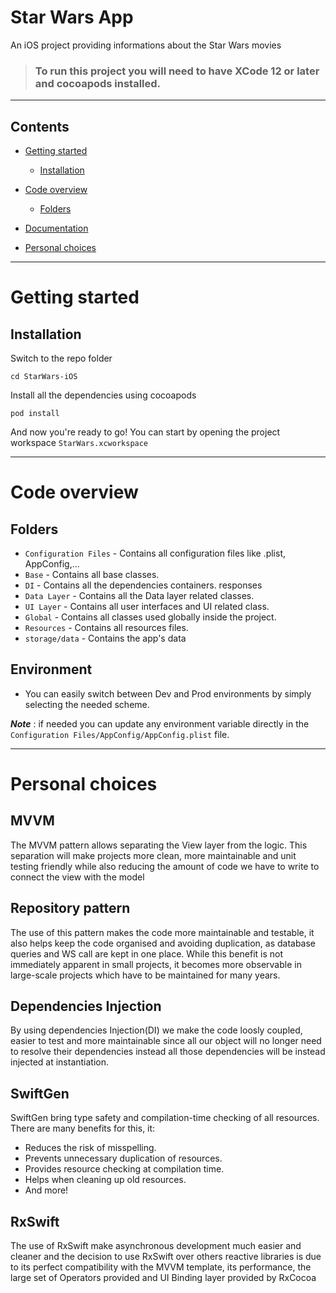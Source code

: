 # Star Wars App

An iOS project providing informations about the Star Wars movies 

> ### To run this project you will need to have XCode 12 or later and cocoapods installed.

----------

## Contents

* [Getting started](#getting-started)
    * [Installation](#installation)
* [Code overview](#code-overview)
    * [Folders](#folders)
* [Documentation](#documentation)

* [Personal choices](#Personal-choices)
----------

# Getting started

## Installation

Switch to the repo folder

    cd StarWars-iOS

Install all the dependencies using cocoapods

    pod install

And now you're ready to go!
You can start by opening the project workspace `StarWars.xcworkspace`

----------

# Code overview

## Folders

- `Configuration Files` - Contains all configuration files like .plist, AppConfig,...
- `Base` - Contains all base classes.
- `DI` - Contains all the dependencies containers.
  responses
- `Data Layer` - Contains all the Data layer related classes.
- `UI Layer` - Contains all user interfaces and UI related class.
- `Global` - Contains all classes used globally inside the project.
- `Resources` - Contains all resources files.
- `storage/data` - Contains the app's data

## Environment

- You can easily switch between Dev and Prod environments by simply selecting the needed scheme.

***Note*** : if needed you can update any environment variable directly in the `Configuration Files/AppConfig/AppConfig.plist` file.

----------

# Personal choices

## MVVM

The MVVM pattern allows separating the View layer from the logic. This separation will make projects more clean, more maintainable and unit testing friendly while also reducing the amount of code we have to write to connect the view with the model

## Repository pattern

The use of this pattern makes the code more maintainable and testable, it also helps keep the code organised and avoiding
duplication, as database queries and WS call are kept in one place. While this benefit is not immediately apparent in small
projects, it becomes more observable in large-scale projects which have to be maintained for many years.

## Dependencies Injection

By using dependencies Injection(DI) we make the code loosly coupled, easier to test and more maintainable since all our object will no longer need to resolve their dependencies instead all those dependencies will be instead injected at instantiation. 


## SwiftGen

SwiftGen bring type safety and compilation-time checking of all resources. There are many benefits for this, it:
- Reduces the risk of misspelling.
- Prevents unnecessary duplication of resources.
- Provides resource checking at compilation time.
- Helps when cleaning up old resources.
- And more!

## RxSwift

The use of RxSwift make asynchronous development much easier and cleaner and the decision to use RxSwift over others reactive libraries is due to its perfect compatibility with the MVVM template, its performance, the large set of Operators provided and UI Binding layer provided by RxCocoa
